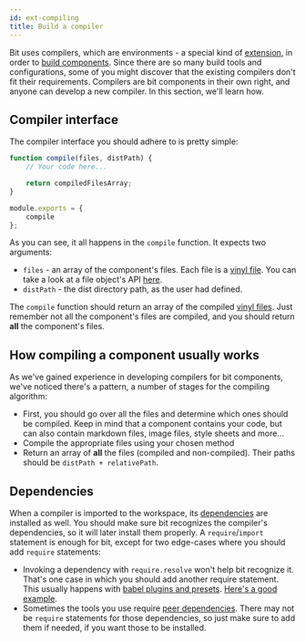 ```yaml
---
id: ext-compiling
title: Build a compiler
---
```


Bit uses compilers, which are environments - a special kind of [extension](/docs/ext-concepts.html#extensions-vs-environments), in order to [build components](/docs/building-components.html). Since there are so many build tools and configurations, some of you might discover that the existing compilers don't fit their requirements. Compilers are bit components in their own right, and anyone can develop a new compiler. In this section, we'll learn how.

## Compiler interface

The compiler interface you should adhere to is pretty simple:

```js
function compile(files, distPath) { 
    // Your code here...

    return compiledFilesArray;
}

module.exports = {
    compile
};
```

As you can see, it all happens in the `compile` function. It expects two arguments:

* `files` - an array of the component's files. Each file is a [vinyl file](https://github.com/gulpjs/vinyl). You can take a look at a file object's API [here](https://github.com/gulpjs/vinyl#instance-methods).
* `distPath` - the dist directory path, as the user had defined.

The `compile` function should return an array of the compiled [vinyl files](https://github.com/gulpjs/vinyl). Just remember not all the component's files are compiled, and you should return **all** the component's files.

## How compiling a component usually works

As we've gained experience in developing compilers for bit components, we've noticed there's a pattern, a number of stages for the compiling algorithm:

* First, you should go over all the files and determine which ones should be compiled. Keep in mind that a component contains your code, but can also contain markdown files, image files, style sheets and more...
* Compile the appropriate files using your chosen method
* Return an array of **all** the files (compiled and non-compiled). Their paths should be `distPath + relativePath`.

## Dependencies

When a compiler is imported to the workspace, its [dependencies](/docs/add-and-isolate-components#component-dependencies) are installed as well.
You should make sure bit recognizes the compiler's dependencies, so it will later install them properly. A `require`/`import` statement is enough for bit, except for two edge-cases where you should add `require` statements:

* Invoking a dependency with `require.resolve` won't help bit recognize it. That's one case in which you should add another require statement. This usually happens with [babel plugins and presets](https://babeljs.io/docs/plugins/). [Here's a good example](https://bit.dev/bit/envs/compilers/babel/~code#compilers/babel/index.js).
* Sometimes the tools you use require [peer dependencies](https://nodejs.org/en/blog/npm/peer-dependencies/). There may not be `require` statements for those dependencies, so just make sure to add them if needed, if you want those to be installed.
